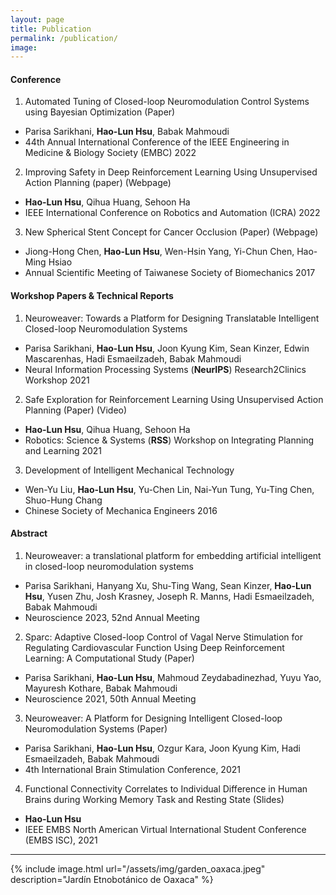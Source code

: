 ```yaml
---
layout: page
title: Publication
permalink: /publication/
image:
---
```

#### Conference
1. Automated Tuning of Closed-loop Neuromodulation Control Systems using Bayesian Optimization (Paper) 
* Parisa Sarikhani, **Hao-Lun Hsu**, Babak Mahmoudi
* 44th Annual International Conference of the IEEE Engineering in Medicine & Biology Society (EMBC) 2022
2. Improving Safety in Deep Reinforcement Learning Using Unsupervised Action Planning (paper) (Webpage)
* **Hao-Lun Hsu**, Qihua Huang, Sehoon Ha  
* IEEE International Conference on Robotics and Automation (ICRA) 2022
3. New Spherical Stent Concept for Cancer Occlusion (Paper) (Webpage)
* Jiong-Hong Chen, **Hao-Lun Hsu**, Wen-Hsin Yang, Yi-Chun Chen, Hao-Ming Hsiao
* Annual Scientific Meeting of Taiwanese Society of Biomechanics 2017
  
#### Workshop Papers & Technical Reports

1. Neuroweaver: Towards a Platform for Designing Translatable Intelligent Closed-loop Neuromodulation Systems
* Parisa Sarikhani, **Hao-Lun Hsu**, Joon Kyung Kim, Sean Kinzer, Edwin Mascarenhas, Hadi Esmaeilzadeh, Babak Mahmoudi
*  Neural Information Processing Systems (**NeurIPS**) Research2Clinics Workshop 2021
2. Safe Exploration for Reinforcement Learning Using Unsupervised Action Planning (Paper) (Video)
* **Hao-Lun Hsu**, Qihua Huang, Sehoon Ha
* Robotics: Science & Systems (**RSS**) Workshop on Integrating Planning and Learning 2021
3. Development of Intelligent Mechanical Technology
* Wen-Yu Liu, **Hao-Lun Hsu**, Yu-Chen Lin, Nai-Yun Tung, Yu-Ting Chen, Shuo-Hung Chang
* Chinese Society of Mechanica Engineers 2016

#### Abstract

1. Neuroweaver: a translational platform for embedding artificial intelligent in closed-loop neuromodulation systems
* Parisa Sarikhani, Hanyang Xu, Shu-Ting Wang, Sean Kinzer, **Hao-Lun Hsu**, Yusen Zhu, Josh Krasney, Joseph R. Manns, Hadi Esmaeilzadeh, Babak Mahmoudi
* Neuroscience 2023, 52nd Annual Meeting
2. Sparc: Adaptive Closed-loop Control of Vagal Nerve Stimulation for Regulating Cardiovascular Function Using Deep Reinforcement Learning: A Computational Study (Paper)
* Parisa Sarikhani, **Hao-Lun Hsu**, Mahmoud Zeydabadinezhad, Yuyu Yao, Mayuresh Kothare, Babak Mahmoudi
* Neuroscience 2021, 50th Annual Meeting
3. Neuroweaver: A Platform for Designing Intelligent Closed-loop Neuromodulation Systems (Paper)
* Parisa Sarikhani, **Hao-Lun Hsu**, Ozgur Kara, Joon Kyung Kim, Hadi Esmaeilzadeh, Babak Mahmoudi
* 4th International Brain Stimulation Conference, 2021
4. Functional Connectivity Correlates to Individual Difference in Human Brains during Working Memory Task and Resting State (Slides)
* **Hao-Lun Hsu**
* IEEE EMBS North American Virtual International Student Conference (EMBS ISC), 2021

***

{% include image.html url="/assets/img/garden_oaxaca.jpeg" description="Jardín Etnobotánico de Oaxaca" %}
